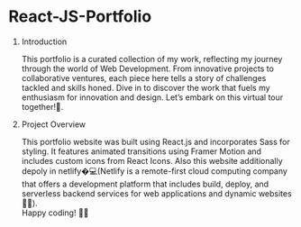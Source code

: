 # React-JS-Portfolio


1. Introduction

    This portfolio is a curated collection of my work, reflecting my journey through the world of Web Development. From innovative projects to collaborative ventures, each piece here tells a story of challenges tackled and skills honed.
Dive in to discover the work that fuels my enthusiasm for innovation and design. Let’s embark on this virtual tour together!🌟.

 2. Project Overview

      This portfolio website was built using React.js and incorporates Sass for styling. It features animated transitions using Framer Motion and includes custom icons from React Icons. Also this website additionally depoly in netlify�‍💻(Netlify is a remote-first cloud computing company that offers a development platform that includes build, deploy, and serverless backend services for web applications and dynamic websites 👨‍💻).<br>
      Happy coding! 🌟🚀
